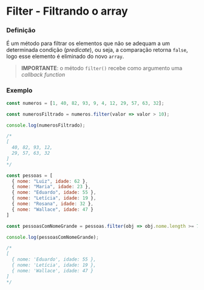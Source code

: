 # Filter - Filtrando o array

### **Definição**

É um método para filtrar os elementos que não se adequam a um determinada condição (*predicate*), ou seja, a comparação retorna `false`, logo esse elemento é eliminado do novo `array`.

> **IMPORTANTE**: o método `filter()` recebe como argumento uma *callback function*

### **Exemplo**

```js
const numeros = [1, 40, 82, 93, 9, 4, 12, 29, 57, 63, 32];

const numerosFiltrado = numeros.filter(valor => valor > 10);

console.log(numerosFiltrado);

/*
[
  40, 82, 93, 12,
  29, 57, 63, 32
]
*/
```

```js
const pessoas = [
  { nome: "Luiz", idade: 62 },
  { nome: "Maria", idade: 23 },
  { nome: "Eduardo", idade: 55 },
  { nome: "Letícia", idade: 19 },
  { nome: "Rosana", idade: 32 },
  { nome: "Wallace", idade: 47 }
]

const pessoasComNomeGrande = pessoas.filter(obj => obj.nome.length >= 7);

console.log(pessoasComNomeGrande);

/*
[
  { nome: 'Eduardo', idade: 55 },
  { nome: 'Letícia', idade: 19 },
  { nome: 'Wallace', idade: 47 }
]
*/
```